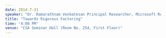 ```yaml
---
date: 2014-7-31
speaker: "Dr. Ramarathnam Venkatesan Principal Researcher, Microsoft Research"
title: "Towards Rigorous Factoring"
time: "4:00 PM"
venue: "CSA Seminar Hall (Room No. 254, First Floor)"
---
```


